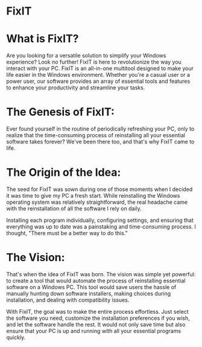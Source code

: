# FixIT

# What is FixIT?
Are you looking for a versatile solution to simplify your Windows experience? Look no further! FixIT is here to revolutionize the way you interact with your PC.
FixIT is an all-in-one multitool designed to make your life easier in the Windows environment. Whether you're a casual user or a power user, our software provides an array of essential tools and features to enhance your productivity and streamline your tasks.

# The Genesis of FixIT:
Ever found yourself in the routine of periodically refreshing your PC, only to realize that the time-consuming process of reinstalling all your essential software takes forever? We've been there too, and that's why FixIT came to life.

# The Origin of the Idea:
The seed for FixIT was sown during one of those moments when I decided it was time to give my PC a fresh start. While reinstalling the Windows operating system was relatively straightforward, the real headache came with the reinstallation of all the software I rely on daily.

Installing each program individually, configuring settings, and ensuring that everything was up to date was a painstaking and time-consuming process. I thought, "There must be a better way to do this."

# The Vision:
That's when the idea of FixIT was born. The vision was simple yet powerful: to create a tool that would automate the process of reinstalling essential software on a Windows PC. This tool would save users the hassle of manually hunting down software installers, making choices during installation, and dealing with compatibility issues.

With FixIT, the goal was to make the entire process effortless. Just select the software you need, customize the installation preferences if you wish, and let the software handle the rest. It would not only save time but also ensure that your PC is up and running with all your essential programs quickly.
